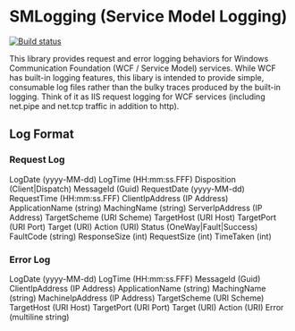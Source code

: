 # SMLogging (Service Model Logging)

[![Build status](https://ci.appveyor.com/api/projects/status/jq63fmhc9xspiggk?svg=true)](https://ci.appveyor.com/project/JohnCruikshank/smlogging)

This library provides request and error logging behaviors for Windows Communication Foundation (WCF / Service Model) services.  While WCF has built-in logging features, this libary is intended to provide simple, consumable log files rather than the bulky traces produced by the built-in logging.  Think of it as IIS request logging for WCF services (including net.pipe and net.tcp traffic in addition to http).

## Log Format

### Request Log

LogDate (yyyy-MM-dd)
LogTime (HH:mm:ss.FFF) 
Disposition (Client|Dispatch)
MessageId (Guid)
RequestDate (yyyy-MM-dd)
RequestTime (HH:mm:ss.FFF) 
ClientIpAddress (IP Address)
ApplicationName (string)
MachingName (string)
ServerIpAddress (IP Address)
TargetScheme (URI Scheme)
TargetHost (URI Host)
TargetPort (URI Port)
Target (URI)
Action (URI)
Status (OneWay|Fault|Success)
FaultCode (string)
ResponseSize (int)
RequestSize (int)
TimeTaken (int)

### Error Log

LogDate (yyyy-MM-dd)
LogTime (HH:mm:ss.FFF) 
MessageId (Guid)
ClientIpAddress (IP Address)
ApplicationName (string)
MachingName (string)
MachineIpAddress (IP Address)
TargetScheme (URI Scheme)
TargetHost (URI Host)
TargetPort (URI Port)
Target (URI)
Action (URI)
Error (multiline string)